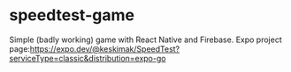 # speedtest-game

Simple (badly working) game with React Native and Firebase. Expo project page:https://expo.dev/@keskimak/SpeedTest?serviceType=classic&distribution=expo-go
